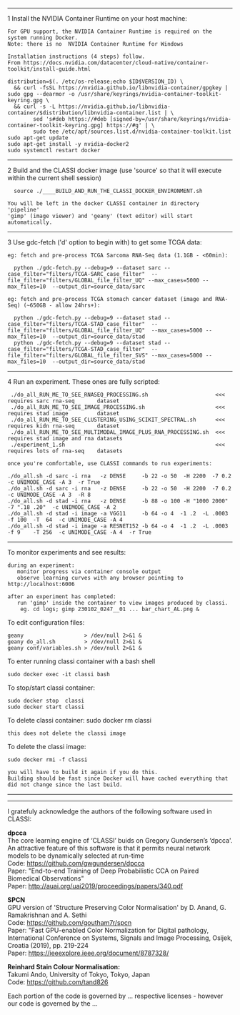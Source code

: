 
---
1   Install the NVIDIA Container Runtime on your host machine:

    For GPU support, the NVIDIA Container Runtime is required on the system running Docker.
    Note: there is no  NVIDIA Container Runtime for Windows
    
    Installation instructions (4 steps) follow. 
    From https://docs.nvidia.com/datacenter/cloud-native/container-toolkit/install-guide.html

    distribution=$(. /etc/os-release;echo $ID$VERSION_ID) \
      && curl -fsSL https://nvidia.github.io/libnvidia-container/gpgkey | sudo gpg --dearmor -o /usr/share/keyrings/nvidia-container-toolkit-keyring.gpg \
      && curl -s -L https://nvidia.github.io/libnvidia-container/$distribution/libnvidia-container.list | \
            sed 's#deb https://#deb [signed-by=/usr/share/keyrings/nvidia-container-toolkit-keyring.gpg] https://#g' | \
            sudo tee /etc/apt/sources.list.d/nvidia-container-toolkit.list
    sudo apt-get update
    sudo apt-get install -y nvidia-docker2
    sudo systemctl restart docker

---
2   Build and the CLASSI docker image (use 'source' so that it will execute within the current shell session) 
 
      source ./____BUILD_AND_RUN_THE_CLASSI_DOCKER_ENVIRONMENT.sh  
      
    You will be left in the docker CLASSI container in directory 'pipeline'
    'gimp' (image viewer) and 'geany' (text editor) will start automatically.
      
---
3  Use gdc-fetch ('d' option to begin with) to get some TCGA data:  
 
    eg: fetch and pre-process TCGA Sarcoma RNA-Seq data (1.1GB - <60min):  
    
      python ./gdc-fetch.py --debug=9 --dataset sarc --case_filter="filters/TCGA-SARC_case_filter"  --file_filter="filters/GLOBAL_file_filter_UQ" --max_cases=5000 --max_files=10  --output_dir=source_data/sarc  

    eg: fetch and pre-process TCGA stomach cancer dataset (image and RNA-Seq) (~650GB - allow 24hrs+):   
    
      python ./gdc-fetch.py --debug=9 --dataset stad --case_filter="filters/TCGA-STAD_case_filter"  --file_filter="filters/GLOBAL_file_filter_UQ"  --max_cases=5000 --max_files=10  --output_dir=source_data/stad  
      python ./gdc-fetch.py --debug=9 --dataset stad --case_filter="filters/TCGA-STAD_case_filter"  --file_filter="filters/GLOBAL_file_filter_SVS" --max_cases=5000 --max_files=10  --output_dir=source_data/stad  

---
4   Run an experiment. These ones are fully scripted:

     ./do_all_RUN_ME_TO_SEE_RNASEQ_PROCESSING.sh                     <<< requires sarc rna-seq       dataset
     ./do_all_RUN_ME_TO_SEE_IMAGE_PROCESSING.sh                      <<< requires stad image         dataset
     ./do_all_RUN_ME_TO_SEE_CLUSTERING_USING_SCIKIT_SPECTRAL.sh      <<< requires kidn rna-seq       dataset
     ./do_all_RUN_ME_TO_SEE_MULTIMODAL_IMAGE_PLUS_RNA_PROCESSING.sh  <<< requires stad image and rna datasets
     ./experiment_1.sh                                               <<< requires lots of rna-seq    datasets
    
    once you're comfortable, use CLASSI commands to run experiments:
    
    ./do_all.sh -d sarc -i rna   -z DENSE     -b 22 -o 50  -H 2200  -7 0.2                -c UNIMODE_CASE -A 3  -r True
    ./do_all.sh -d sarc -i rna   -z DENSE     -b 22 -o 50  -H 2200  -7 0.2                -c UNIMODE_CASE -A 3  -R 8
    ./do_all.sh -d stad -i rna   -z DENSE     -b 88 -o 100 -H "1000 2000"   -7 ".18 .20"  -c UNIMODE_CASE -A 2
    ./do_all.sh -d stad -i image -a VGG11     -b 64 -o 4  -1 .2  -L .0003 -f 100  -T  64  -c UNIMODE_CASE -A 4
    ./do_all.sh -d stad -i image -a RESNET152 -b 64 -o 4  -1 .2  -L .0003 -f 9    -T 256  -c UNIMODE_CASE -A 4  -r True
     
---
 To monitor experiments and see results:

    during an experiment:
       monitor progress via container console output
       observe learning curves with any browser pointing to http://localhost:6006
       
    after an experiment has completed:
       run 'gimp' inside the container to view images produced by classi. 
        eg. cd logs; gimp 230102_0247__01 ... bar_chart_AL.png &

 To edit configuration files:

    geany                   > /dev/null 2>&1 &
    geany do_all.sh         > /dev/null 2>&1 &
    geany conf/variables.sh > /dev/null 2>&1 &

 To enter running classi container with a bash shell

    sudo docker exec -it classi bash

 To stop/start classi container:

    sudo docker stop  classi
    sudo docker start classi

 To delete classi container:
    sudo docker rm classi

    this does not delete the classi image

 To delete the classi image:

    sudo docker rmi -f classi

    you will have to build it again if you do this. 
    Building should be fast since Docker will have cached everything that did not change since the last build.

---






---
I gratefuly acknowledge the authors of the following software used in CLASSI:

**dpcca**  
The core learning engine of ‘CLASSI’ buids on Gregory Gundersen’s ‘dpcca'. 
      An attractive feature of this software is that it permits neural network models to be dynamically selected at run-time  
Code: https://github.com/gwgundersen/dpcca  
Paper: "End-to-end Training of Deep Probabilistic CCA on Paired Biomedical Observations"  
Paper: http://auai.org/uai2019/proceedings/papers/340.pdf  

**SPCN**  
GPU version of 'Structure Preserving Color Normalisation' by D. Anand, G. Ramakrishnan and A. Sethi  
Code:  https://github.com/goutham7r/spcn  
Paper: "Fast GPU-enabled Color Normalization for Digital pathology, International Conference on Systems, 
        Signals and Image Processing, Osijek, Croatia (2019), pp. 219-224  
Paper: https://ieeexplore.ieee.org/document/8787328/  

**Reinhard Stain Colour Normalisation:**  
Takumi Ando, University of Tokyo, Tokyo, Japan  
Code: https://github.com/tand826  
  
  
  
Each portion of the code is governed by ... respective licenses - however our code is governed by the ...

